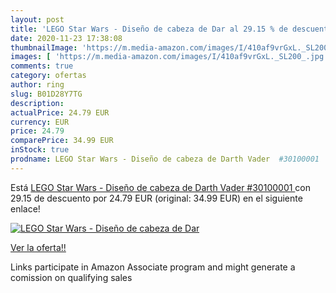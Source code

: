 ```yaml
---
layout: post
title: 'LEGO Star Wars - Diseño de cabeza de Dar al 29.15 % de descuento'
date: 2020-11-23 17:38:08
thumbnailImage: 'https://m.media-amazon.com/images/I/410af9vrGxL._SL200_.jpg'
images: [ 'https://m.media-amazon.com/images/I/410af9vrGxL._SL200_.jpg' ]
comments: true
category: ofertas
author: ring
slug: B01D28Y7TG
description:
actualPrice: 24.79 EUR
currency: EUR
price: 24.79
comparePrice: 34.99 EUR
inStock: true
prodname: LEGO Star Wars - Diseño de cabeza de Darth Vader  #30100001 
---
```


Está [LEGO Star Wars - Diseño de cabeza de Darth Vader  #30100001 ](https://www.amazon.es/dp/B01D28Y7TG/?tag=tolees-21) con 29.15 de descuento por 24.79 EUR (original: 34.99 EUR) en el siguiente enlace!

[![LEGO Star Wars - Diseño de cabeza de Dar](https://m.media-amazon.com/images/I/410af9vrGxL._SL200_.jpg)](https://www.amazon.es/dp/B01D28Y7TG/?tag=tolees-21)

[Ver la oferta!!](https://www.amazon.es/dp/B01D28Y7TG/?tag=tolees-21)

Links participate in Amazon Associate program and might generate a comission on qualifying sales



